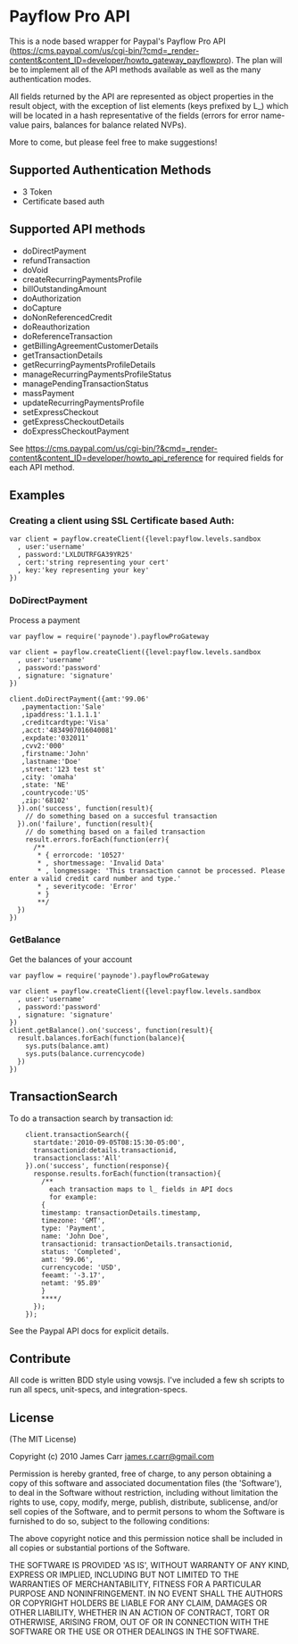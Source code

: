 # Payflow Pro API
This is a node based wrapper for Paypal's Payflow Pro API (https://cms.paypal.com/us/cgi-bin/?cmd=_render-content&content_ID=developer/howto_gateway_payflowpro). The plan will be to implement all of the API methods available as well as the many authentication modes. 

All fields returned by the API are represented as object properties in the result object, with the exception of list elements (keys prefixed by L_) which will be located in a hash representative of the fields (errors for error name-value pairs, balances for balance related NVPs). 

More to come, but please feel free to make suggestions!


## Supported Authentication Methods
 - 3 Token
 - Certificate based auth
 
## Supported API methods
  - doDirectPayment
  - refundTransaction
  - doVoid
  - createRecurringPaymentsProfile
  - billOutstandingAmount
  - doAuthorization
  - doCapture
  - doNonReferencedCredit
  - doReauthorization
  - doReferenceTransaction
  - getBillingAgreementCustomerDetails
  - getTransactionDetails
  - getRecurringPaymentsProfileDetails
  - manageRecurringPaymentsProfileStatus
  - managePendingTransactionStatus
  - massPayment
  - updateRecurringPaymentsProfile
  - setExpressCheckout
  - getExpressCheckoutDetails
  - doExpressCheckoutPayment 

See https://cms.paypal.com/us/cgi-bin/?&cmd=_render-content&content_ID=developer/howto_api_reference for required fields for each API method.
## Examples

### Creating a client using SSL Certificate based Auth:
    var client = payflow.createClient({level:payflow.levels.sandbox
      , user:'username'
      , password:'LXLDUTRFGA39YR25'
      , cert:'string representing your cert'
      , key:'key representing your key'
    })

### DoDirectPayment
Process a payment

    var payflow = require('paynode').payflowProGateway

    var client = payflow.createClient({level:payflow.levels.sandbox
      , user:'username'
      , password:'password'
      , signature: 'signature'
    })

    client.doDirectPayment({amt:'99.06'
       ,paymentaction:'Sale'
       ,ipaddress:'1.1.1.1'
       ,creditcardtype:'Visa'
       ,acct:'4834907016040081'
       ,expdate:'032011'
       ,cvv2:'000'
       ,firstname:'John'
       ,lastname:'Doe'
       ,street:'123 test st'
       ,city: 'omaha'
       ,state: 'NE'
       ,countrycode:'US'
       ,zip:'68102'
      }).on('success', function(result){
        // do something based on a succesful transaction
      }).on('failure', function(result){
        // do something based on a failed transaction
        result.errors.forEach(function(err){
          /**
           * { errorcode: '10527'
           * , shortmessage: 'Invalid Data'
           * , longmessage: 'This transaction cannot be processed. Please enter a valid credit card number and type.'
           * , severitycode: 'Error'
           * }
           **/
      })
    })

### GetBalance
Get the balances of your account
    
    var payflow = require('paynode').payflowProGateway

    var client = payflow.createClient({level:payflow.levels.sandbox
      , user:'username'
      , password:'password'
      , signature: 'signature'
    })
    client.getBalance().on('success', function(result){
      result.balances.forEach(function(balance){
        sys.puts(balance.amt)
        sys.puts(balance.currencycode)        
      })
    })  
 
## TransactionSearch
To do a transaction search by transaction id:

        client.transactionSearch({
          startdate:'2010-09-05T08:15:30-05:00',
          transactionid:details.transactionid,
          transactionclass:'All'
        }).on('success', function(response){
          response.results.forEach(function(transaction){
            /**
              each transaction maps to l_ fields in API docs
              for example: 
            {
            timestamp: transactionDetails.timestamp,
            timezone: 'GMT',
            type: 'Payment',
            name: 'John Doe',
            transactionid: transactionDetails.transactionid,
            status: 'Completed',
            amt: '99.06',
            currencycode: 'USD',
            feeamt: '-3.17',
            netamt: '95.89'
            }
            ****/ 
          });
        });

See the Paypal API docs for explicit details.


## Contribute
All code is written BDD style using vowsjs. I've included a few sh scripts to run all specs, unit-specs, and integration-specs. 

## License 

(The MIT License)

Copyright (c) 2010 James Carr <james.r.carr@gmail.com>

Permission is hereby granted, free of charge, to any person obtaining
a copy of this software and associated documentation files (the
'Software'), to deal in the Software without restriction, including
without limitation the rights to use, copy, modify, merge, publish,
distribute, sublicense, and/or sell copies of the Software, and to
permit persons to whom the Software is furnished to do so, subject to
the following conditions:

The above copyright notice and this permission notice shall be
included in all copies or substantial portions of the Software.

THE SOFTWARE IS PROVIDED 'AS IS', WITHOUT WARRANTY OF ANY KIND,
EXPRESS OR IMPLIED, INCLUDING BUT NOT LIMITED TO THE WARRANTIES OF
MERCHANTABILITY, FITNESS FOR A PARTICULAR PURPOSE AND NONINFRINGEMENT.
IN NO EVENT SHALL THE AUTHORS OR COPYRIGHT HOLDERS BE LIABLE FOR ANY
CLAIM, DAMAGES OR OTHER LIABILITY, WHETHER IN AN ACTION OF CONTRACT,
TORT OR OTHERWISE, ARISING FROM, OUT OF OR IN CONNECTION WITH THE
SOFTWARE OR THE USE OR OTHER DEALINGS IN THE SOFTWARE.

